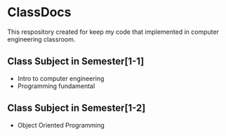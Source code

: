 # ClassDocs
	
This respository created for keep my code that implemented in computer engineering classroom.

## Class Subject in Semester[1-1]
 - Intro to computer engineering
 - Programming fundamental

## Class Subject in Semester[1-2]
 - Object Oriented Programming
